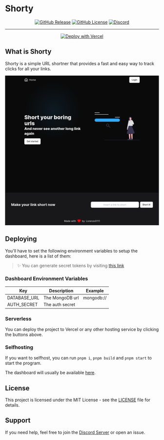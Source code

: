 # Shorty

<div align="center">

[![GitHub Release](https://img.shields.io/github/v/release/Lorenzo0111/Shorty)](https://github.com/Lorenzo0111/Shorty/releases/latest)
[![GitHub License](https://img.shields.io/github/license/Lorenzo0111/Shorty)](LICENSE)
[![Discord](https://img.shields.io/discord/1088775598337433662)](https://discord.gg/HT47UQXBqG)

  <hr />

<a href="https://vercel.com/new/clone?repository-url=https%3A%2F%2Fgithub.com%2FLorenzo0111%2FBank&env=MONGODB_URI&envDescription=All%20the%20Environment%20Variables%20needed%20for%20the%20app%20to%20work&envLink=https%3A%2F%2Fgithub.com%2FLorenzo0111%2FShorty%3Ftab%3Dreadme-ov-file%23deploying&project-name=shorty&repository-name=Shorty"><img src="https://vercel.com/button" alt="Deploy with Vercel" height="32" /></a>

</div>

## What is Shorty

Shorty is a simple URL shortner that provides a fast and easy way to track clicks for all your links.

<img src="https://github.com/Lorenzo0111/Shorty/blob/main/media/Dashboard.png?raw=true" />

## Deploying

You'll have to set the following environment variables to setup the dashboard, here is a list of them:

> ✨ You can generate secret tokens by visiting [this link](https://generate-secret.vercel.app/32)

### Dashboard Environment Variables

| Key                      | Description                     | Example       |
| ------------------------ | ------------------------------- | ------------- |
| DATABASE_URL      | The MongoDB url                | mongodb:// |
| AUTH_SECRET               | The auth secret                  |               |

### Serverless

You can deploy the project to Vercel or any other hosting service by clicking the buttons above.

### Selfhosting

If you want to selfhost, you can run `pnpm i`, `pnpm build` and `pnpm start` to start the program.

The dashboard will usually be available [here](http://localhost:3000/).

## License

This project is licensed under the MIT License - see the [LICENSE](LICENSE) file for details.

## Support

If you need help, feel free to join the [Discord Server](https://discord.gg/HT47UQXBqG) or open an issue.
